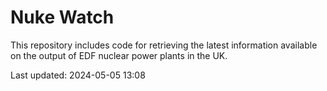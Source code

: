 # Nuke Watch

This repository includes code for retrieving the latest information available on the output of EDF nuclear power plants in the UK.

Last updated: 2024-05-05 13:08